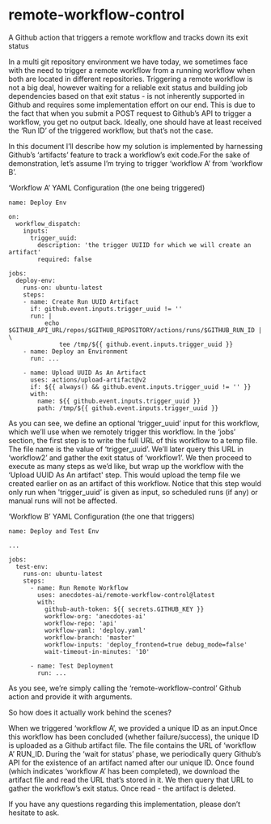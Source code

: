 
# remote-workflow-control
A Github action that triggers a remote workflow and tracks down its exit status

In a multi git repository environment we have today, we sometimes face with the need to trigger a remote workflow from a running workflow when both are located in different repositories. Triggering a remote workflow is not a big deal, however waiting for a reliable exit status and building job dependencies based on that exit status - is not inherently supported in Github and requires some implementation effort on our end. This is due to the fact that when you submit a POST request to Github’s API to trigger a workflow, you get no output back. Ideally, one should have at least received the ‘Run ID’ of the triggered workflow, but that’s not the case. 

In this document I’ll describe how my solution is implemented by harnessing Github’s ‘artifacts’ feature to track a workflow’s exit code.For the sake of demonstration,  let’s assume I’m trying to trigger ‘workflow A’ from ‘workflow B’.

‘Workflow A’ YAML Configuration (the one being triggered)

    name: Deploy Env
    
    on:
      workflow_dispatch:
        inputs:
          trigger_uuid:
            description: 'the trigger UUIID for which we will create an artifact'
            required: false
    
    jobs:
      deploy-env:
        runs-on: ubuntu-latest
        steps:
        - name: Create Run UUID Artifact
          if: github.event.inputs.trigger_uuid != ''
          run: |
              echo $GITHUB_API_URL/repos/$GITHUB_REPOSITORY/actions/runs/$GITHUB_RUN_ID | \
                  tee /tmp/${{ github.event.inputs.trigger_uuid }}
        - name: Deploy an Environment
          run: ...
          
        - name: Upload UUID As An Artifact
          uses: actions/upload-artifact@v2
          if: ${{ always() && github.event.inputs.trigger_uuid != '' }}
          with:
            name: ${{ github.event.inputs.trigger_uuid }}
            path: /tmp/${{ github.event.inputs.trigger_uuid }} 

As you can see, we define an optional ‘trigger_uuid’ input for this workflow, which we’ll use when we remotely trigger this workflow.  In the ‘jobs’ section, the first step is to write the full URL of this workflow to a temp file. The file name is the value of ‘trigger_uuid’. We’ll later query this URL in ‘workflow2’ and gather the exit status of ‘workflow1’. We then proceed to execute as many steps as we’d like, but wrap up the workflow with the  ‘Upload UUID As An artifact' step. This would upload the temp file we created earlier on as an artifact of this workflow. Notice that this step would only run when 'trigger_uuid’ is given as input, so scheduled runs (if any) or manual runs will not be affected. 

‘Workflow B’ YAML Configuration (the one that triggers)

    name: Deploy and Test Env
    
    ...
    
    jobs:
      test-env:
        runs-on: ubuntu-latest
        steps:
          - name: Run Remote Workflow
            uses: anecdotes-ai/remote-workflow-control@latest
            with:
              github-auth-token: ${{ secrets.GITHUB_KEY }}
              workflow-org: 'anecdotes-ai'
              workflow-repo: 'api'
              workflow-yaml: 'deploy.yaml'
              workflow-branch: 'master'
              workflow-inputs: 'deploy_frontend=true debug_mode=false'
              wait-timeout-in-minutes: '10'
              
          - name: Test Deployment
            run: ...

As you see, we’re simply calling the ‘remote-workflow-control’ Github action and provide it with arguments. 

So how does it actually work behind the scenes?

When we triggered ‘workflow A’, we provided a unique ID as an input.Once this workflow has been concluded (whether failure/success), the unique ID is uploaded as a Github artifact file. The file contains the URL of ‘workflow A’ RUN_ID.  During the ‘wait for status’ phase, we periodically query Github’s API for the existence of an artifact named after our unique ID. Once found (which indicates ‘workflow A’ has been completed), we download the artifact file and read the URL that’s stored in it. We then query that URL to gather the workflow’s exit status. Once read - the artifact is deleted. 

If you have any questions regarding this implementation, please don’t hesitate to ask. 
